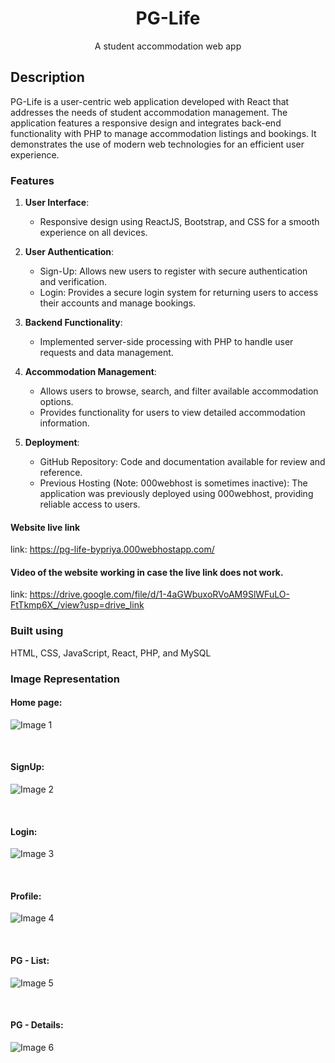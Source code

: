 <div align="center">
    <h1 align="center">PG-Life</h1>
  <p align="center">
    A student accommodation web app
    <br />
    </p>
</div>

## Description
PG-Life is a user-centric web application developed with React that addresses the needs of student accommodation management. The application features a responsive design and integrates back-end functionality with PHP to manage accommodation listings and bookings. It demonstrates the use of modern web technologies for an efficient user experience.

### Features

1. **User Interface**:
   - Responsive design using ReactJS, Bootstrap, and CSS for a smooth experience on all devices.

2. **User Authentication**:
   - Sign-Up: Allows new users to register with secure authentication and verification.
   - Login: Provides a secure login system for returning users to access their accounts and manage bookings.

3. **Backend Functionality**:
   - Implemented server-side processing with PHP to handle user requests and data management.

4. **Accommodation Management**:
   - Allows users to browse, search, and filter available accommodation options.
   - Provides functionality for users to view detailed accommodation information.

5. **Deployment**:
   - GitHub Repository: Code and documentation available for review and reference.
   - Previous Hosting (Note: 000webhost is sometimes inactive): The application was previously deployed using 000webhost, providing reliable access to users.

#### Website live link 
link: https://pg-life-bypriya.000webhostapp.com/

#### Video of the website working in case the live link does not work.
link: https://drive.google.com/file/d/1-4aGWbuxoRVoAM9SlWFuLO-FtTkmp6X_/view?usp=drive_link

### Built using 
 HTML, CSS, JavaScript, React, PHP, and MySQL

### Image Representation

#### Home page:
![Image 1](https://github.com/PriyaKsagar2/PG-Life/blob/master/Readme-img/home.png)


<br>

#### SignUp:
![Image 2](https://github.com/PriyaKsagar2/PG-Life/blob/master/Readme-img/signUp.png)

<br>

#### Login:
![Image 3](https://github.com/PriyaKsagar2/PG-Life/blob/master/Readme-img/login.png)

<br>

#### Profile:
![Image 4](https://github.com/PriyaKsagar2/PG-Life/blob/master/Readme-img/profile.png)

<br>

#### PG - List:
![Image 5](https://github.com/PriyaKsagar2/PG-Life/blob/master/Readme-img/pg-list.png)

<br>

#### PG - Details:
![Image 6](https://github.com/PriyaKsagar2/PG-Life/blob/master/Readme-img/pg-detail.png)
